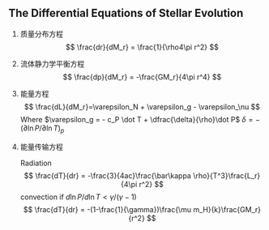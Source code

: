 ## The Differential Equations of Stellar Evolution
1. 质量分布方程
$$
\frac{dr}{dM_r} = \frac{1}{\rho4\pi r^2}
$$
2. 流体静力学平衡方程
$$
\frac{dp}{dM_r} = -\frac{GM_r}{4\pi r^4}
$$
3. 能量方程
	$$ \frac{dL}{dM_r}=\varepsilon_N + \varepsilon_g - \varepsilon_\nu $$
	Where 
	$\varepsilon_g = - c_P \dot T + \dfrac{\delta}{\rho}\dot P$
	$\delta = -(\partial \ln P/\partial \ln T)_p$

4. 能量传输方程
	
	Radiation
	$$
	\frac{dT}{dr} = -\frac{3}{4ac}\frac{\bar\kappa \rho}{T^3}\frac{L_r}{4\pi r^2}
	$$
	convection if $d\ln P/d\ln T < \gamma/(\gamma - 1)$
	$$
	\frac{dT}{dr} = -(1-\frac{1}{\gamma})\frac{\mu m_H}{k}\frac{GM_r}{r^2}
	$$
	